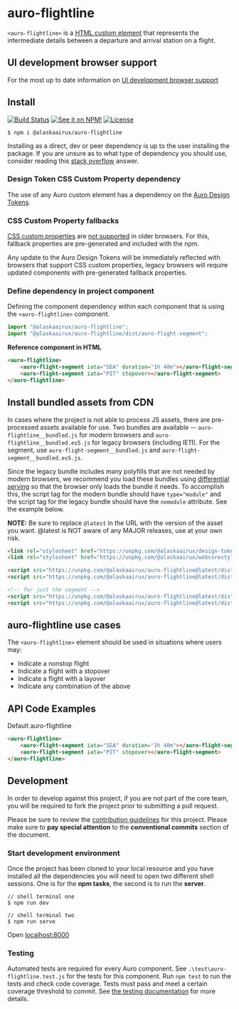 # auro-flightline

`<auro-flightline>` is a [HTML custom element](https://developer.mozilla.org/en-US/docs/Web/Web_Components/Using_custom_elements) that represents the intermediate details between a departure and arrival station on a flight.

## UI development browser support

For the most up to date information on [UI development browser support](https://auro.alaskaair.com/support/browsersSupport)

## Install

[![Build Status](https://img.shields.io/github/workflow/status/AlaskaAirlines/auro-flightline/Test%20and%20publish?branch=master&style=for-the-badge)](https://github.com/AlaskaAirlines/auro-flightline/actions?query=workflow%3A%22test+and+publish%22)
[![See it on NPM!](https://img.shields.io/npm/v/@alaskaairux/auro-flightline?style=for-the-badge&color=orange)](https://www.npmjs.com/package/@alaskaairux/auro-flightline)
[![License](https://img.shields.io/npm/l/@alaskaairux/auro-flightline?color=blue&style=for-the-badge)](https://www.apache.org/licenses/LICENSE-2.0)

```shell
$ npm i @alaskaairux/auro-flightline
```

Installing as a direct, dev or peer dependency is up to the user installing the package. If you are unsure as to what type of dependency you should use, consider reading this [stack overflow](https://stackoverflow.com/questions/18875674/whats-the-difference-between-dependencies-devdependencies-and-peerdependencies) answer.

### Design Token CSS Custom Property dependency

The use of any Auro custom element has a dependency on the [Auro Design Tokens](https://auro.alaskaair.com/getting-started/developers/design-tokens).

### CSS Custom Property fallbacks

[CSS custom properties](https://developer.mozilla.org/en-US/docs/Web/CSS/Using_CSS_custom_properties) are [not supported](https://auro.alaskaair.com/support/custom-properties) in older browsers. For this, fallback properties are pre-generated and included with the npm.

Any update to the Auro Design Tokens will be immediately reflected with browsers that support CSS custom properties, legacy browsers will require updated components with pre-generated fallback properties.

### Define dependency in project component

Defining the component dependency within each component that is using the `<auro-flightline>` component.

```javascript
import "@alaskaairux/auro-flightline";
import "@alaskaairux/auro-flightline/dist/auro-flight-segment";
```

**Reference component in HTML**

```html
<auro-flightline>
    <auro-flight-segment iata="SEA" duration="1h 40m"></auro-flight-segment>
    <auro-flight-segment iata="PIT" stopover></auro-flight-segment>
</auro-flightline>
```

## Install bundled assets from CDN

In cases where the project is not able to process JS assets, there are pre-processed assets available for use. Two bundles are available -- `auro-flightline__bundled.js` for modern browsers and `auro-flightline__bundled.es5.js` for legacy browsers (including IE11). For the segment, use `auro-flight-segment__bundled.js` and `auro-flight-segment__bundled.es5.js`.

Since the legacy bundle includes many polyfills that are not needed by modern browsers, we recommend you load these bundles using [differential serving](https://philipwalton.com/articles/deploying-es2015-code-in-production-today/) so that the browser only loads the bundle it needs. To accomplish this, the script tag for the modern bundle should have `type="module"` and the script tag for the legacy bundle should have the `nomodule` attribute. See the example below.

**NOTE:** Be sure to replace `@latest` in the URL with the version of the asset you want. @latest is NOT aware of any MAJOR releases, use at your own risk.

```html
<link rel="stylesheet" href="https://unpkg.com/@alaskaairux/design-tokens@latest/dist/tokens/CSSCustomProperties.css" />
<link rel="stylesheet" href="https://unpkg.com/@alaskaairux/webcorestylesheets@latest/dist/bundled/essentials.css" />

<script src="https://unpkg.com/@alaskaairux/auro-flightline@latest/dist/auro-flightline__bundled.js" type="module"></script>
<script src="https://unpkg.com/@alaskaairux/auro-flightline@latest/dist/auro-flightline__bundled.es5.js" nomodule></script>

<!-- for just the segment -->
<script src="https://unpkg.com/@alaskaairux/auro-flightline@latest/dist/auro-flight-segment__bundled.js" type="module"></script>
<script src="https://unpkg.com/@alaskaairux/auro-flightline@latest/dist/auro-flight-segment__bundled.es5.js" nomodule></script>
```

## auro-flightline use cases

The `<auro-flightline>` element should be used in situations where users may:

* Indicate a nonstop flight
* Indicate a flight with a stopover
* Indicate a flight with a layover
* Indicate any combination of the above

## API Code Examples

Default auro-flightline

```html
<auro-flightline>
    <auro-flight-segment iata="SEA" duration="1h 40m"></auro-flight-segment>
    <auro-flight-segment iata="PIT" stopover></auro-flight-segment>
</auro-flightline>
```

## Development

In order to develop against this project, if you are not part of the core team, you will be required to fork the project prior to submitting a pull request.

Please be sure to review the [contribution guidelines](https://auro.alaskaair.com/getting-started/developers/contributing) for this project. Please make sure to **pay special attention** to the **conventional commits** section of the document.

### Start development environment

Once the project has been cloned to your local resource and you have installed all the dependencies you will need to open two different shell sessions. One is for the **npm tasks**, the second is to run the **server**.

```shell
// shell terminal one
$ npm run dev

// shell terminal two
$ npm run serve
```

Open [localhost:8000](http://localhost:8000/)

### Testing
Automated tests are required for every Auro component. See `.\test\auro-flightline.test.js` for the tests for this component. Run `npm test` to run the tests and check code coverage. Tests must pass and meet a certain coverage threshold to commit. See [the testing documentation](https://auro.alaskaair.com/support/tests) for more details.
